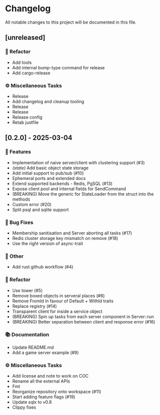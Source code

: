 # Changelog

All notable changes to this project will be documented in this file.

## [unreleased]

### 🚜 Refactor

- Add tools
- Add internal bump-type command for release
- Add cargo-release

### ⚙️ Miscellaneous Tasks

- Release
- Add changelog and cleanup tooling
- Release
- Release
- Release config
- Retab justfile

## [0.2.0] - 2025-03-04

### 🚀 Features

- Implementation of naive server/client with clustering support (#3)
- *(state)* Add basic object state storage
- Add initial support to pub/sub (#10)
- Ephemeral ports and extended docs
- Extend supported backends - Redis, PgSQL (#13)
- Expose client pool and internal fields for SendCommand
- (BREAKING) Move the generic for StateLoader from the struct into the methods
- Custom error (#20)
- Split psql and sqlite support

### 🐛 Bug Fixes

- Membership sanitisation and Server aborting all tasks (#17)
- Redis cluster storage key mismatch on remove (#18)
- Use the right version of async-trait

### 💼 Other

- Add rust github workflow (#4)

### 🚜 Refactor

- Use tower (#5)
- Remove boxed objects in serveral places (#6)
- Remove FromId in favour of Default + WithId traits
- Replace registry (#14)
- Transparent client for inside a service object
- (BREAKING) Spin up tasks from each server component in Server::run
- (BREAKING) Better separation between client and response error (#16)

### 📚 Documentation

- Update README.md
- Add a game server example (#9)

### ⚙️ Miscellaneous Tasks

- Add license and note to work on COC
- Rename all the external APIs
- Fmt
- Reorganize repository onto workspace (#11)
- Start adding feature flags (#19)
- Update sqlx to v0.8
- Clippy fixes

<!-- generated by git-cliff -->
